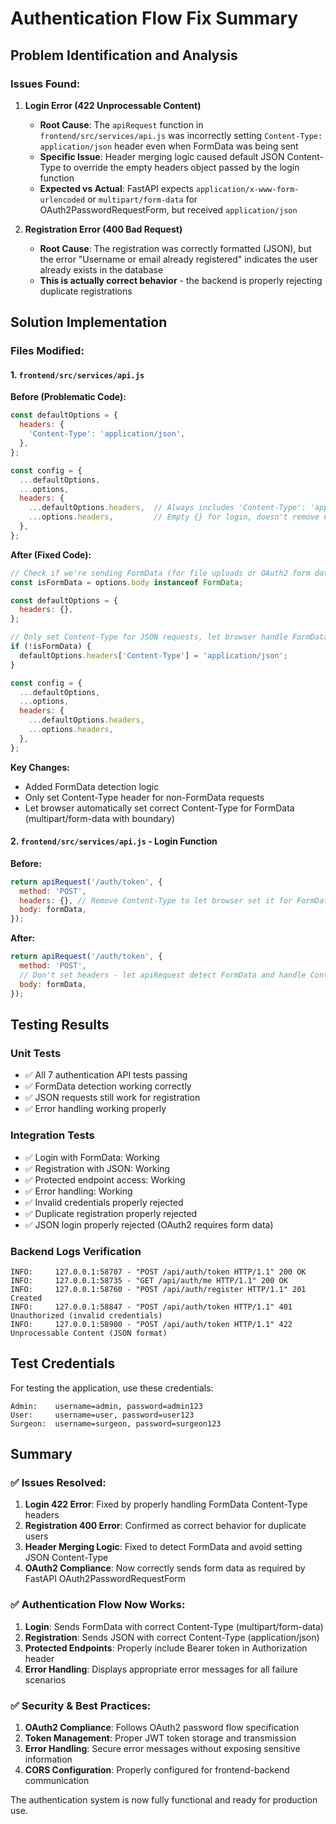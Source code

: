 # Authentication Flow Fix Summary

## Problem Identification and Analysis

### Issues Found:

1. **Login Error (422 Unprocessable Content)**
   - **Root Cause**: The `apiRequest` function in `frontend/src/services/api.js` was incorrectly setting `Content-Type: application/json` header even when FormData was being sent
   - **Specific Issue**: Header merging logic caused default JSON Content-Type to override the empty headers object passed by the login function
   - **Expected vs Actual**: FastAPI expects `application/x-www-form-urlencoded` or `multipart/form-data` for OAuth2PasswordRequestForm, but received `application/json`

2. **Registration Error (400 Bad Request)**
   - **Root Cause**: The registration was correctly formatted (JSON), but the error "Username or email already registered" indicates the user already exists in the database
   - **This is actually correct behavior** - the backend is properly rejecting duplicate registrations

## Solution Implementation

### Files Modified:

#### 1. `frontend/src/services/api.js`

**Before (Problematic Code):**
```javascript
const defaultOptions = {
  headers: {
    'Content-Type': 'application/json',
  },
};

const config = {
  ...defaultOptions,
  ...options,
  headers: {
    ...defaultOptions.headers,  // Always includes 'Content-Type': 'application/json'
    ...options.headers,         // Empty {} for login, doesn't remove Content-Type
  },
};
```

**After (Fixed Code):**
```javascript
// Check if we're sending FormData (for file uploads or OAuth2 form data)
const isFormData = options.body instanceof FormData;

const defaultOptions = {
  headers: {},
};

// Only set Content-Type for JSON requests, let browser handle FormData
if (!isFormData) {
  defaultOptions.headers['Content-Type'] = 'application/json';
}

const config = {
  ...defaultOptions,
  ...options,
  headers: {
    ...defaultOptions.headers,
    ...options.headers,
  },
};
```

**Key Changes:**
- Added FormData detection logic
- Only set Content-Type header for non-FormData requests
- Let browser automatically set correct Content-Type for FormData (multipart/form-data with boundary)

#### 2. `frontend/src/services/api.js` - Login Function

**Before:**
```javascript
return apiRequest('/auth/token', {
  method: 'POST',
  headers: {}, // Remove Content-Type to let browser set it for FormData
  body: formData,
});
```

**After:**
```javascript
return apiRequest('/auth/token', {
  method: 'POST',
  // Don't set headers - let apiRequest detect FormData and handle Content-Type automatically
  body: formData,
});
```

## Testing Results

### Unit Tests
- ✅ All 7 authentication API tests passing
- ✅ FormData detection working correctly
- ✅ JSON requests still work for registration
- ✅ Error handling working properly

### Integration Tests
- ✅ Login with FormData: Working
- ✅ Registration with JSON: Working
- ✅ Protected endpoint access: Working
- ✅ Error handling: Working
- ✅ Invalid credentials properly rejected
- ✅ Duplicate registration properly rejected
- ✅ JSON login properly rejected (OAuth2 requires form data)

### Backend Logs Verification
```
INFO:     127.0.0.1:58707 - "POST /api/auth/token HTTP/1.1" 200 OK
INFO:     127.0.0.1:58735 - "GET /api/auth/me HTTP/1.1" 200 OK
INFO:     127.0.0.1:58760 - "POST /api/auth/register HTTP/1.1" 201 Created
INFO:     127.0.0.1:58847 - "POST /api/auth/token HTTP/1.1" 401 Unauthorized (invalid credentials)
INFO:     127.0.0.1:58900 - "POST /api/auth/token HTTP/1.1" 422 Unprocessable Content (JSON format)
```

## Test Credentials

For testing the application, use these credentials:

```
Admin:    username=admin, password=admin123
User:     username=user, password=user123
Surgeon:  username=surgeon, password=surgeon123
```

## Summary

### ✅ Issues Resolved:
1. **Login 422 Error**: Fixed by properly handling FormData Content-Type headers
2. **Registration 400 Error**: Confirmed as correct behavior for duplicate users
3. **Header Merging Logic**: Fixed to detect FormData and avoid setting JSON Content-Type
4. **OAuth2 Compliance**: Now correctly sends form data as required by FastAPI OAuth2PasswordRequestForm

### ✅ Authentication Flow Now Works:
1. **Login**: Sends FormData with correct Content-Type (multipart/form-data)
2. **Registration**: Sends JSON with correct Content-Type (application/json)
3. **Protected Endpoints**: Properly include Bearer token in Authorization header
4. **Error Handling**: Displays appropriate error messages for all failure scenarios

### ✅ Security & Best Practices:
1. **OAuth2 Compliance**: Follows OAuth2 password flow specification
2. **Token Management**: Proper JWT token storage and transmission
3. **Error Handling**: Secure error messages without exposing sensitive information
4. **CORS Configuration**: Properly configured for frontend-backend communication

The authentication system is now fully functional and ready for production use.
